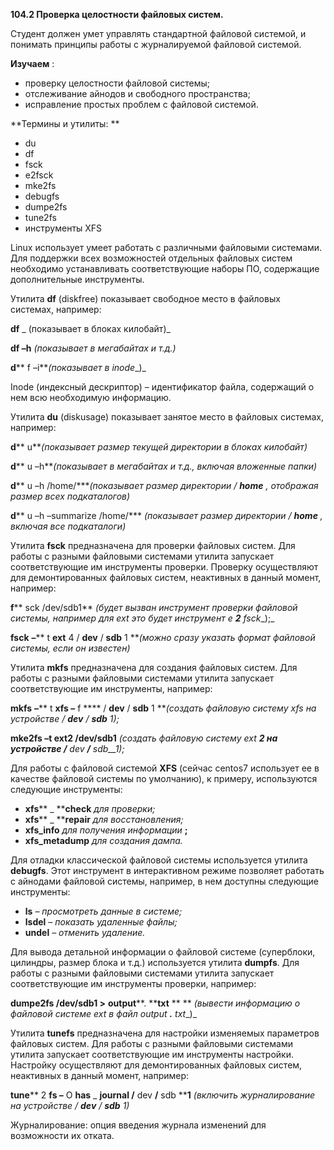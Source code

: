 **104.2 Проверка целостности файловых систем.**

Студент должен умет управлять стандартной файловой системой, и понимать принципы работы с журналируемой файловой системой.

**Изучаем** :

- проверку целостности файловой системы;
- отслеживание айнодов и свободного пространства;
- исправление простых проблем с файловой системой.

**Термины и утилиты:       **

- du
- df
- fsck
- e2fsck
- mke2fs
- debugfs
- dumpe2fs
- tune2fs
- инструменты XFS

Linuх использует умеет работать с различными файловыми системами. Для поддержки всех возможностей отдельных файловых систем необходимо устанавливать соответствующие наборы ПО, содержащие дополнительные инструменты.

Утилита **df** (diskfree) показывает свободное место в файловых системах, например:

**df** _  (показывает в блоках килобайт)_

**df –h** _(показывает в мегабайтах и т.д.)_

**d**** f –i**_(показывает в_ _inode__)_

Inode (индексный дескриптор) – идентификатор файла, содержащий о нем всю необходимую информацию.

Утилита **du** (diskusage) показывает занятое место в файловых системах, например:

**d**** u**_(показывает размер текущей директории в блоках килобайт)_

**d**** u –h**_(показывает в мегабайтах и т.д., включая вложенные папки)_

**d**** u –h /home/\***_(показывает размер директории / __home__ , отображая размер всех подкаталогов)_

**d**** u –h –summarize /home/\***  _(показывает размер директории / __home__ , включая все подкаталоги)_

Утилита **fsck** предназначена для проверки файловых систем. Для работы с разными файловыми системами утилита запускает соответствующие им инструменты проверки. Проверку осуществляют для демонтированных файловых систем, неактивных в данный момент, например:

**f**** sck /dev/sdb1** _(будет вызван инструмент проверки файловой системы, например для_ _ext_ _это будет инструмент_ _e __2__ fsck__);_

**fsck**  **–**** t ****ext**** 4 / ****dev**** / ****sdb**** 1  **_(можно сразу указать формат файловой системы, если он известен)_

Утилита **mkfs** предназначена для создания файловых систем. Для работы с разными файловыми системами утилита запускает соответствующие им инструменты, например:

**mkfs**  **–**** t ****xfs**  **–**** f **** / ****dev**** / ****sdb**** 1  **_(создать файловую систему_ _xfs_ _на устройстве / __dev__ / __sdb__ 1);_

**mke2fs –t ext2 /dev/sdb1** _(создать файловую систему_ _ext __2 на устройстве /__ dev __/__ sdb__1);_

Для работы с файловой системой **XFS** (сейчас centos7 использует ее в качестве файловой системы по умолчанию), к примеру, используются следующие инструменты:

- **xfs**** \_ ****check** _для проверки;_
- **xfs**** \_ ****repair** _для восстановления;_
- **xfs\_info** _для получения информации_ **;**
- **xfs\_metadump** _для создания дампа._

Для отладки классической файловой системы используется утилита **debugfs**. Этот инструмент в интерактивном режиме позволяет работать с айнодами файловой системы, например, в нем доступны следующие инструменты:

- **ls** _– просмотреть данные в системе;_
- **lsdel** _– показать удаленные файлы;_
- **undel** _– отменить удаление._

Для вывода детальной информации о файловой системе (суперблоки, цилиндры, размер блока и т.д.) используется утилита **dumpfs**. Для работы с разными файловыми системами утилита запускает соответствующие им инструменты проверки, например:

**dumpe2fs /dev/sdb1 &gt;**  **output****. ****txt**  ** ** _(вывести информацию о файловой системе_ _ext_ _в файл_ _output __.__ txt__)_

Утилита **tunefs** предназначена для настройки изменяемых параметров файловых систем. Для работы с разными файловыми системами утилита запускает соответствующие им инструменты настройки. Настройку осуществляют для демонтированных файловых систем, неактивных в данный момент, например:

**tune**** 2 ****fs**  **–**** O ****has**** \_ ****journal**  **/**** dev ****/**** sdb ****1** _(включить журналирование на устройстве / __dev__ / __sdb__ 1)_

Журналирование: опция введения журнала изменений для возможности их отката.